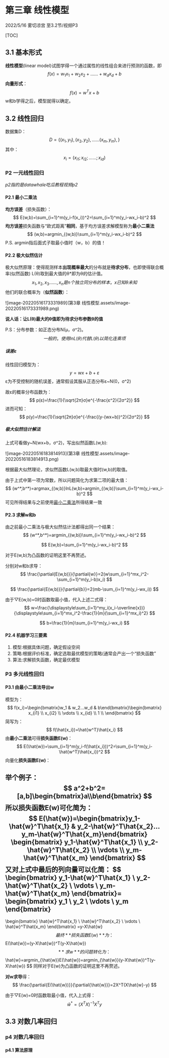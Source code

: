 # 第三章 线性模型

2022/5/16 雾切凉宫 至3.2节/视频P3



[TOC]

## 3.1 基本形式

**线性模型**(linear model)试图学得一个通过属性的线性组合来进行预测的函数，即
$$
f(x)=w_1x_1+w_2x_2+……+w_dx_d+b
$$
**向量形式**：
$$
f(x)=w^Tx+b
$$
w和b学得之后，模型就得以确定。



## 3.2 线性回归

数据集D：
$$
D=\{(x_1,y_1),(x_2,y_2),……(x_m,y_m),\}
$$
其中：
$$
x_i=(x_{i1};x_{i2};……;x_{id})
$$

### P2 一元线性回归

*p2指的是datawhale吃瓜教程视频p2*

#### P2.1 最小二乘法
<a id="jump"></a>
**均方误差**（损失函数）：
$$
E(w,b)=\sum_{i=1}^m(y_i-f(x_i))^2=\sum_{i=1}^m(y_i-wx_i-b)^2
$$
**均方误差**损失函数与“欧式距离”**相同**，基于均方误差求解模型称为**最小二乘法**
$$
(w,b)=argmin_{(w,b)}\sum_{i=1}^m(y_i-wx_i-b)^2
$$
P.S. argmin指后面式子取最小值时（w，b）的值！



#### P2.2 极大似然估计

极大似然原理：使得观测样本**出现概率最大**的分布就是**待求分布**，也即使得联合概率(似然函数) L(θ)取到最大值的θ*即为θ的估计值。
$$
x_1,x_2,x_3……,x_n是n个独立同分布的样本，x已知θ未知
$$
他们的联合概率为（**似然函数**）：

![image-20220516173331989](第3章 线性模型.assets/image-20220516173331989.png)

**说人话：让L(θ)最大的θ值即为待求分布参数θ的值**

P.S：分布参数：如正态分布N(μ，σ^2)。
$$
一般的，使用lnL(θ)代替L(θ)以简化连乘项
$$

##### 误差ε

线性回归模型为：
$$
y=wx+b+ε
$$
ε为不受控制的随机误差，通常假设其服从正态分布ε~N(0，σ^2)

故ε的概率分布函数为：
$$
p(ε)=\frac{1}{\sqrt{2π}σ}e^{-\frac{ε^2}{2σ^2}}
$$
进而可知：
$$
p(y)=\frac{1}{\sqrt{2π}σ}e^{-\frac{(y-(wx+b))^2}{2σ^2}}
$$

##### 极大似然估计解法

上式可看做y~N(wx+b，σ^2)，写出似然函数L(w,b):

![image-20220516183814913](第3章 线性模型.assets/image-20220516183814913.png)

根据最大似然理论，求似然函数L(w,b)取最大值时(w,b)的取值。

由于上式中第一项为常数，所以问题简化为求第二项的最大值：
$$
(w^*,b^*)=argmax_{(w,b)}lnL(w,b)=argmin_{(w,b)}\sum_{i=1}^m(y_i-wx_i-b)^2
$$
可见所得结果与之前使用[最小二乘法](#jump)所得结果一致

#### P2.3 求解w和b

由之前最小二乘法与极大似然估计法都得出同一个结果：
$$
(w^*,b^*)=argmin_{(w,b)}\sum_{i=1}^m(y_i-wx_i-b)^2
$$

$$
E(w,b)=\sum_{i=1}^m(y_i-wx_i-b)^2
$$

对于E(w,b)为凸函数的证明这里不再赘述。

分别对w和b求导：
$$
\frac{\partial{E(w,b)}}{\partial{w}}=2(w\sum_{i=1}^mx_i^2-\sum_{i=1}^m(y_i-b)x_i)
$$

$$
\frac{\partial{E(w,b)}}{\partial{b}}=2(mb-\sum_{i=1}^m(y_i-wx_i))
$$

由于▽E(w,b)=0时函数取最小值，代入上述二式得：
$$
w=\frac{\displaystyle\sum_{i=1}^my_i(x_i-\overline{x})}{\displaystyle\sum_{i=1}^mx_i^2-\frac{1}{m}(\sum_{i=1}^mx_i)^2}
$$

$$
b=\frac{1}{m}\sum_{i=1}^m(y_i-wx_i)
$$

#### P2.4 机器学习三要素

1. 模型:根据具体问题，确定假设空间
2. 策略:根据评价标准，确定选取最优模型的策略(通常会产出一个“损失函数”
3. 算法:求解损失函数，确定最优模型



### P3 多元线性回归

#### P3.1 由最小二乘法导出w

模型为：
$$
f(x_i)=\begin{bmatrix}w_1 & w_2…w_d & b\end{bmatrix}\begin{bmatrix} x_{i1} \\
				x_{i2} \\
				\vdots \\
				x_{id} \\
				1 \\
				\end{bmatrix}
$$
简写为：
$$
f(\hat{x_i})=\hat{w^T}\hat{x_i}
$$
由**最小二乘法**可得**损失函数E(w)**：
$$
E(\hat{w})=\sum_{i=1}^m(y_i-f(\hat{x_i}))^2=\sum_{i=1}^m(y_i-\hat{w^T}\hat{x_i})^2
$$
向量化**损失函数E(w)**：

举个例子：
$$
a^2+b^2=[a,b]\begin{bmatrix}a\\b\end{bmatrix}
$$
所以**损失函数E(w)**可化简为：
$$
E(\hat{w})=\begin{bmatrix}y_1-\hat{w}^T\hat{x_1} & y_2-\hat{w}^T\hat{x_2}…y_m-\hat{w}^T\hat{x_m}\end{bmatrix}
\begin{bmatrix}
y_1-\hat{w}^T\hat{x_1} \\
y_2-\hat{w}^T\hat{x_2} \\
\vdots				   \\
y_m-\hat{w}^T\hat{x_m}
\end{bmatrix}
$$
又对上式中最后的**列向量**可以化简：
$$
\begin{bmatrix}
y_1-\hat{w}^T\hat{x_1} \\
y_2-\hat{w}^T\hat{x_2} \\
\vdots				   \\
y_m-\hat{w}^T\hat{x_m}
\end{bmatrix}=
\begin{bmatrix}
y_1 \\
y_2 \\
\vdots				   \\
y_m
\end{bmatrix}
-
\begin{bmatrix}
\hat{w}^T\hat{x_1} \\
\hat{w}^T\hat{x_2} \\
\vdots				   \\
\hat{w}^T\hat{x_m}
\end{bmatrix}
=y-X\hat{w}
$$
最终**损失函数E(w)**为：
$$
E(\hat{w})=(y-X\hat{w})^T(y-X\hat{w})
$$
**求w**的问题转化为：
$$
\hat{w}=argmin_{\hat{w}}E(\hat{w})=argmin_{\hat{w}}(y-X\hat{w})^T(y-X\hat{w})
$$
同样对于E(w)为凸函数的证明这里不再赘述。

**对w求导**得：
$$
\frac{\partial{E(\hat{w})}}{\partial{\hat{w}}}=2X^T(X\hat{w}-y)
$$


由于▽E(w)=0时函数取最小值，代入上式得：
$$
\hat{w}^*=(X^TX)^{-1}X^Ty
$$


## 3.3 对数几率回归

### p4 对数几率回归

#### p4.1 算法原理

